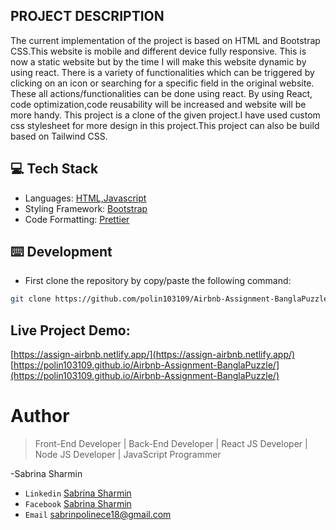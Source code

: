 ## PROJECT DESCRIPTION

The current implementation of the project is based on HTML and Bootstrap CSS.This website is mobile and different device fully responsive. This is now a static website but by the time I will make this website dynamic by using react. There is a variety of functionalities which can be triggered by clicking on an icon or searching for a specific field in the original website. These all actions/functionalities can be done using react. By using React, code optimization,code reusability will be increased and website will be more handy. This project is a clone of the given project.I have used custom css stylesheet for more design in this project.This project can also be build based on Tailwind CSS.

## 💻 Tech Stack

- Languages: [HTML,Javascript](https://www.w3schools.com/html/)
- Styling Framework: [Bootstrap](https://getbootstrap.com/)
- Code Formatting: [Prettier](https://prettier.io/)

## ⌨️ Development

- First clone the repository by copy/paste the following command:

```bash
git clone https://github.com/polin103109/Airbnb-Assignment-BanglaPuzzle.git
```

## Live Project Demo:

[https://assign-airbnb.netlify.app/](https://assign-airbnb.netlify.app/)
[https://polin103109.github.io/Airbnb-Assignment-BanglaPuzzle/](https://polin103109.github.io/Airbnb-Assignment-BanglaPuzzle/)

# Author

> Front-End Developer | Back-End Developer | React JS Developer | Node JS Developer | JavaScript Programmer

-Sabrina Sharmin

- `Linkedin` [Sabrina Sharmin](https://www.linkedin.com/in/sabrina-sharmin-937a441a7/)
- `Facebook` [Sabrina Sharmin](https://www.facebook.com/sharmin.polin/)
- `Email` [sabrinpolinece18@gmail.com](sabrinapolinece18@gmail.com)
